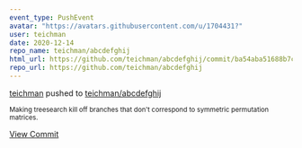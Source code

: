 ```yaml
---
event_type: PushEvent
avatar: "https://avatars.githubusercontent.com/u/1704431?"
user: teichman
date: 2020-12-14
repo_name: teichman/abcdefghij
html_url: https://github.com/teichman/abcdefghij/commit/ba54aba51688b7c5abc0478172a376a37bd318e2
repo_url: https://github.com/teichman/abcdefghij
---
```


<a href='https://github.com/teichman' target='_blank'>teichman</a> pushed to <a href='https://github.com/teichman/abcdefghij' target='_blank'>teichman/abcdefghij</a>

<small>Making treesearch kill off branches that don't correspond to symmetric permutation matrices.</small>

<a href='https://github.com/teichman/abcdefghij/commit/ba54aba51688b7c5abc0478172a376a37bd318e2' target='_blank'>View Commit</a>